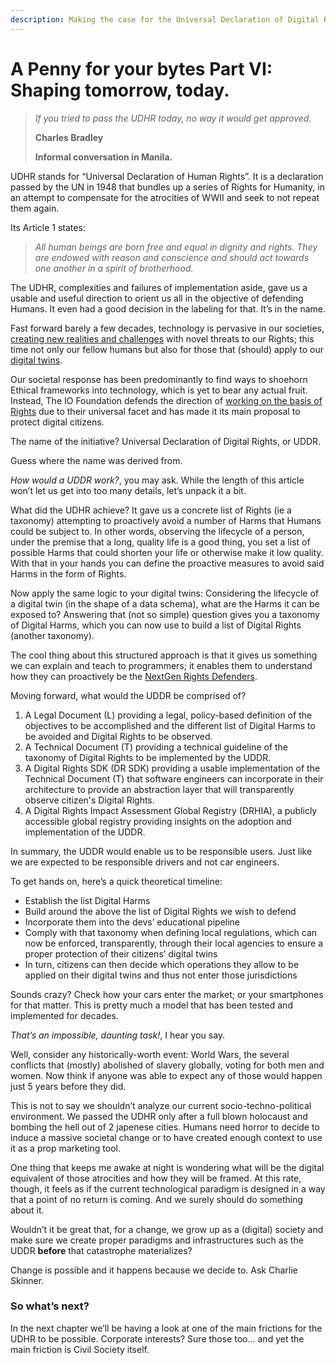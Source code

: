 ```yaml
---
description: Making the case for the Universal Declaration of Digital Rights.
---
```


# A Penny for your bytes Part VI: Shaping tomorrow, today.

> _If you tried to pass the UDHR today, no way it would get approved._
>
> **Charles Bradley**
>
> **Informal conversation in Manila.**

UDHR stands for “Universal Declaration of Human Rights”. It is a declaration passed by the UN in 1948 that bundles up a series of Rights for Humanity, in an attempt to compensate for the atrocities of WWII and seek to not repeat them again.

Its Article 1 states:

> _All human beings are born free and equal in dignity and rights. They are endowed with reason and conscience and should act towards one another in a spirit of brotherhood._

The UDHR, complexities and failures of implementation aside, gave us a usable and useful direction to orient us all in the objective of defending Humans. It even had a good decision in the labeling for that. It’s in the name.

Fast forward barely a few decades, technology is pervasive in our societies, [creating new realities and challenges](https://www.digitalnewsasia.com/insights/penny-your-bytes-part-1-about-dcdr) with novel threats to our Rights; this time not only our fellow humans but also for those that (should) apply to our [digital twins](https://www.digitalnewsasia.com/insights/penny-your-bytes-nature-data).

Our societal response has been predominantly to find ways to shoehorn Ethical frameworks into technology, which is yet to bear any actual fruit. Instead, The IO Foundation defends the direction of [working on the basis of Rights](https://www.digitalnewsasia.com/insights/penny-your-bytes-ditching-ethics-embracing-rights) due to their universal facet and has made it its main proposal to protect digital citizens.

The name of the initiative? Universal Declaration of Digital Rights, or UDDR.

Guess where the name was derived from.

_How would a UDDR work?_, you may ask. While the length of this article won’t let us get into too many details, let’s unpack it a bit.

What did the UDHR achieve? It gave us a concrete list of Rights (ie a taxonomy) attempting to proactively avoid a number of Harms that Humans could be subject to. In other words, observing the lifecycle of a person, under the premise that a long, quality life is a good thing, you set a list of possible Harms that could shorten your life or otherwise make it low quality. With that in your hands you can define the proactive measures to avoid said Harms in the form of Rights.

Now apply the same logic to your digital twins: Considering the lifecycle of a digital twin (in the shape of a data schema), what are the Harms it can be exposed to? Answering that (not so simple) question gives you a taxonomy of Digital Harms, which you can now use to build a list of Digital Rights (another taxonomy).

The cool thing about this structured approach is that it gives us something we can explain and teach to programmers; it enables them to understand how they can proactively be the [NextGen Rights Defenders](https://www.digitalnewsasia.com/insights/penny-your-bytes-programmers-must-not-play-digital-god).

Moving forward, what would the UDDR be comprised of?

1. A Legal Document (L) providing a legal, policy-based definition of the objectives to be accomplished and the different list of Digital Harms to be avoided and Digital Rights to be observed.
2. A Technical Document (T) providing a technical guideline of the taxonomy of Digital Rights to be implemented by the UDDR.
3. A Digital Rights SDK (DR SDK) providing a usable implementation of the Technical Document (T) that software engineers can incorporate in their architecture to provide an abstraction layer that will transparently observe citizen's Digital Rights.
4. A Digital Rights Impact Assessment Global Registry (DRHIA), a publicly accessible global registry providing insights on the adoption and implementation of the UDDR.

In summary, the UDDR would enable us to be responsible users. Just like we are expected to be responsible drivers and not car engineers.

To get hands on, here’s a quick theoretical timeline:

* Establish the list Digital Harms
* Build around the above the list of Digital Rights we wish to defend
* Incorporate them into the devs’ educational pipeline
* Comply with that taxonomy when defining local regulations, which can now be enforced, transparently, through their local agencies to ensure a proper protection of their citizens’ digital twins
* In turn, citizens can then decide which operations they allow to be applied on their digital twins and thus not enter those jurisdictions

Sounds crazy? Check how your cars enter the market; or your smartphones for that matter. This is pretty much a model that has been tested and implemented for decades.

_That’s an impossible, daunting task!_, I hear you say.

Well, consider any historically-worth event: World Wars, the several conflicts that (mostly) abolished of slavery globally, voting for both men and women. Now think if anyone was able to expect any of those would happen just 5 years before they did.

This is not to say we shouldn’t analyze our current socio-techno-political environment. We passed the UDHR only after a full blown holocaust and bombing the hell out of 2 japenese cities. Humans need horror to decide to induce a massive societal change or to have created enough context to use it as a prop marketing tool.

One thing that keeps me awake at night is wondering what will be the digital equivalent of those atrocities and how they will be framed. At this rate, though, it feels as if the current technological paradigm is designed in a way that a point of no return is coming. And we surely should do something about it.

Wouldn’t it be great that, for a change, we grow up as a (digital) society and make sure we create proper paradigms and infrastructures such as the UDDR **before** that catastrophe materializes?

Change is possible and it happens because we decide to. Ask Charlie Skinner.

### So what’s next? <a href="#e5fe0fb6-d95b-4b0c-b9b0-1b3ea38fa62a" id="e5fe0fb6-d95b-4b0c-b9b0-1b3ea38fa62a"></a>

In the next chapter we’ll be having a look at one of the main frictions for the UDHR to be possible. Corporate interests? Sure those too… and yet the main friction is Civil Society itself.
